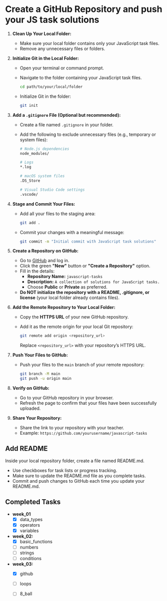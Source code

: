 # Create a GitHub Repository and push your JS task solutions

1. **Clean Up Your Local Folder:**
   - Make sure your local folder contains only your JavaScript task files.
   - Remove any unnecessary files or folders.

2. **Initialize Git in the Local Folder:**
   - Open your terminal or command prompt.
   - Navigate to the folder containing your JavaScript task files.
  
     ```bash
     cd path/to/your/local/folder
     ```
   - Initialize Git in the folder:
  
     ```bash
     git init
     ```

3. **Add a `.gitignore` File (Optional but recommended):**
   - Create a file named `.gitignore` in your folder.
   - Add the following to exclude unnecessary files (e.g., temporary or system files):

        ```bash
        # Node.js dependencies
        node_modules/

        # Logs
        *.log

        # macOS system files
        .DS_Store

        # Visual Studio Code settings
        .vscode/
        ```

4. **Stage and Commit Your Files:**
   - Add all your files to the staging area:
  
     ```bash
     git add .
     ```
   - Commit your changes with a meaningful message:
  
     ```bash
     git commit -m "Initial commit with JavaScript task solutions"
     ```

5. **Create a Repository on GitHub:**
   - Go to [GitHub](https://github.com/) and log in.
   - Click the green **"New"** button or **"Create a Repository"** option.
   - Fill in the details:
     - **Repository Name:** `javascript-tasks`
     - **Description:** `A collection of solutions for JavaScript tasks.`
     - Choose **Public** or **Private** as preferred.
   - **Do NOT initialize the repository with a README, .gitignore, or license** (your local folder already contains files).

6. **Add the Remote Repository to Your Local Folder:**
   - Copy the **HTTPS URL** of your new GitHub repository.
   - Add it as the remote origin for your local Git repository:
  
     ```bash
     git remote add origin <repository_url>
     ```
     Replace `<repository_url>` with your repository’s HTTPS URL.

7. **Push Your Files to GitHub:**
   - Push your files to the `main` branch of your remote repository:

     ```bash
     git branch -M main
     git push -u origin main
     ```

8. **Verify on GitHub:**
   - Go to your GitHub repository in your browser.
   - Refresh the page to confirm that your files have been successfully uploaded.

9. **Share Your Repository:**
   - Share the link to your repository with your teacher.
   - Example: `https://github.com/yourusername/javascript-tasks`

## Add README

Inside your local repository folder, create a file named README.md.

- Use checkboxes for task lists or progress tracking.
- Make sure to update the README.md file as you complete tasks.
- Commit and push changes to GitHub each time you update your README.md.

## Completed Tasks
- **week_01**
    - [x] data_types
    - [x] operators
    - [x] variables
- **week_02:**
    - [x] basic_functions
    - [ ] numbers
    - [ ] strings
    - [ ] conditions
- **week_03:**
    - [x] github
    - [ ] loops
    - [ ] 8_ball




